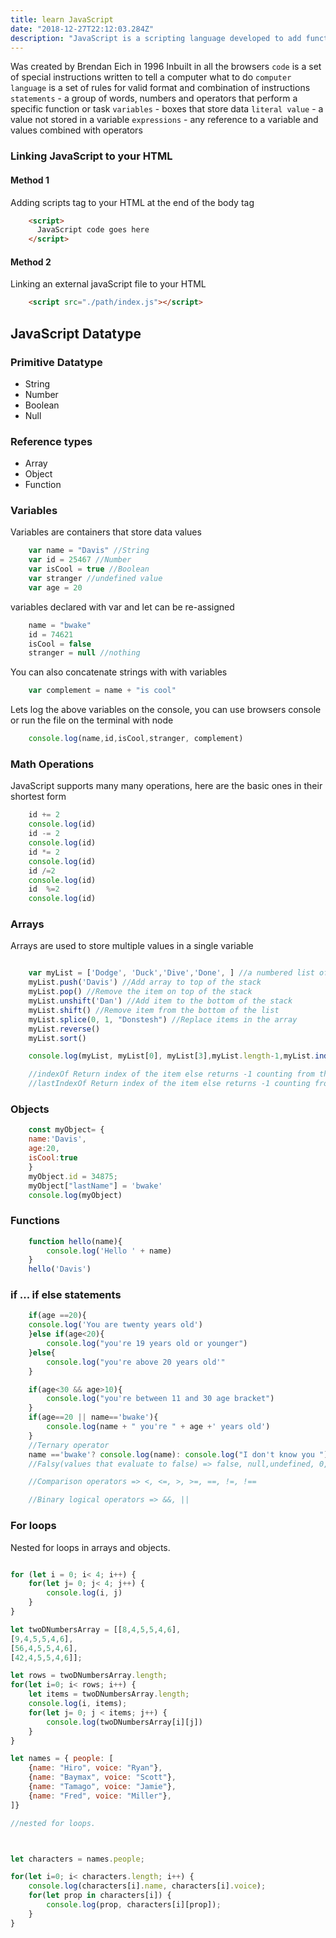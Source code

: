 ```yaml
---
title: learn JavaScript
date: "2018-12-27T22:12:03.284Z"
description: "JavaScript is a scripting language developed to add functionality in the browser. It's use nowadays extends building mobile apps, creating servers, building desktop apps etc"
---
```


Was created by Brendan Eich in 1996
Inbuilt in all the browsers
```code``` is a set of special instructions written to tell a computer what to do
```computer language``` is  a set of rules for valid format and combination of instructions
```statements``` - a group of words, numbers and operators that perform a specific function or task
```variables``` - boxes that store data
```literal value``` - a value not stored in a variable
```expressions``` - any reference to a variable and values combined with operators

### Linking JavaScript to your HTML

#### Method 1

Adding scripts tag to your HTML at the end of the body tag

```html
    <script>
      JavaScript code goes here
    </script>
```

#### Method 2

Linking an external javaScript file to your HTML

```html
    <script src="./path/index.js"></script>
```

## JavaScript Datatype

### Primitive Datatype

* String
* Number
* Boolean
* Null

### Reference types

* Array
* Object
* Function

### Variables

Variables are containers that store data values

```javascript
    var name = "Davis" //String
    var id = 25467 //Number
    var isCool = true //Boolean
    var stranger //undefined value
    var age = 20
```

variables declared with var and let can be re-assigned

```javascript
    name = "bwake"
    id = 74621
    isCool = false
    stranger = null //nothing
```

You can also concatenate strings with with variables

```javascript
    var complement = name + "is cool"
```

Lets log the above variables on the console, you can use browsers console or run the file on the terminal with node

```javascript
    console.log(name,id,isCool,stranger, complement)
```

### Math Operations

JavaScript supports many many operations, here are the basic ones in their shortest form

```javascript
    id += 2
    console.log(id)
    id -= 2
    console.log(id)
    id *= 2
    console.log(id)
    id /=2
    console.log(id)
    id  %=2
    console.log(id)
```

### Arrays

Arrays are used to store multiple values in a single variable

```javascript

    var myList = ['Dodge', 'Duck','Dive','Done', ] //a numbered list of items
    myList.push('Davis') //Add array to top of the stack
    myList.pop() //Remove the item on top of the stack
    myList.unshift('Dan') //Add item to the bottom of the stack
    myList.shift() //Remove item from the bottom of the list
    myList.splice(0, 1, "Donstesh") //Replace items in the array
    myList.reverse()
    myList.sort()

    console.log(myList, myList[0], myList[3],myList.length-1,myList.indexOf('Duck'), myList.lastIndexOf('Duck'))

    //indexOf Return index of the item else returns -1 counting from the start
    //lastIndexOf Return index of the item else returns -1 counting from the end

```

### Objects

```javascript
    const myObject= {
    name:'Davis',
    age:20,
    isCool:true
    }
    myObject.id = 34875;
    myObject["lastName"] = 'bwake'
    console.log(myObject)
```

### Functions

```javascript
    function hello(name){
        console.log('Hello ' + name)
    }
    hello('Davis')
```

### if ... if else statements

```javascript
    if(age ==20){
    console.log('You are twenty years old')
    }else if(age<20){
        console.log("you're 19 years old or younger")
    }else{
        console.log("you're above 20 years old'"
    }

    if(age<30 && age>10){
        console.log("you're between 11 and 30 age bracket")
    }
    if(age==20 || name=='bwake'){
        console.log(name + " you're " + age +' years old')
    }
    //Ternary operator
    name =='bwake'? console.log(name): console.log("I don't know you ")
    //Falsy(values that evaluate to false) => false, null,undefined, 0, "",'', NaN

    //Comparison operators => <, <=, >, >=, ==, !=, !==

    //Binary logical operators => &&, ||
```

### For loops

Nested for loops in arrays and objects.

```javascript

for (let i = 0; i< 4; i++) {
    for(let j= 0; j< 4; j++) {
        console.log(i, j)
    }
}

let twoDNumbersArray = [[8,4,5,5,4,6],
[9,4,5,5,4,6],
[56,4,5,5,4,6],
[42,4,5,5,4,6]];

let rows = twoDNumbersArray.length;
for(let i=0; i< rows; i++) {
    let items = twoDNumbersArray.length;
    console.log(i, items);
    for(let j= 0; j < items; j++) {
        console.log(twoDNumbersArray[i][j])
    }
}

let names = { people: [
    {name: "Hiro", voice: "Ryan"},
    {name: "Baymax", voice: "Scott"},
    {name: "Tamago", voice: "Jamie"},
    {name: "Fred", voice: "Miller"},
]}

//nested for loops.



let characters = names.people;

for(let i=0; i< characters.length; i++) {
    console.log(characters[i].name, characters[i].voice);
    for(let prop in characters[i]) {
        console.log(prop, characters[i][prop]);
    }
}

```
